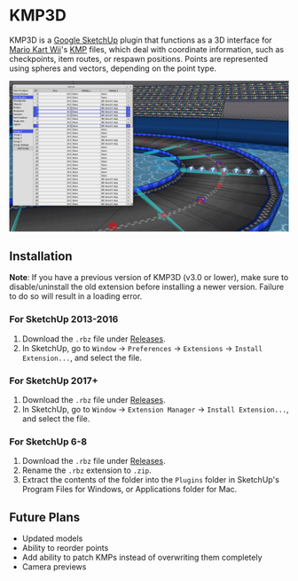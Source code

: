 # KMP3D
KMP3D is a [Google SketchUp](https://www.sketchup.com/) plugin that functions as a 3D interface for [Mario Kart Wii](https://en.wikipedia.org/wiki/Mario_Kart_Wii)'s [KMP](http://wiki.tockdom.com/wiki/KMP) files, which deal with coordinate information, such as checkpoints, item routes, or respawn positions. Points are represented using spheres and vectors, depending on the point type.

![Screenshot of KMP3D](https://raw.githubusercontent.com/zach-zajack/kmp3d/master/KMP3D/images/screenshot.png)

## Installation
**Note**: If you have a previous version of KMP3D (v3.0 or lower), make sure to disable/uninstall the old extension before installing a newer version. Failure to do so will result in a loading error.

### For SketchUp 2013-2016
1. Download the `.rbz` file under [Releases](https://github.com/zach-zajack/kmp3d/releases).
2. In SketchUp, go to `Window` -> `Preferences` -> `Extensions` -> `Install Extension...`, and select the file.

### For SketchUp 2017+
1. Download the `.rbz` file under [Releases](https://github.com/zach-zajack/kmp3d/releases).
2. In SketchUp, go to `Window` -> `Extension Manager` -> `Install Extension...`, and select the file.

### For SketchUp 6-8
1. Download the `.rbz` file under [Releases](https://github.com/zach-zajack/kmp3d/releases).
2. Rename the `.rbz` extension to `.zip`.
3. Extract the contents of the folder into the `Plugins` folder in SketchUp's Program Files for Windows, or Applications folder for Mac.

## Future Plans
- Updated models
- Ability to reorder points
- Add ability to patch KMPs instead of overwriting them completely
- Camera previews
